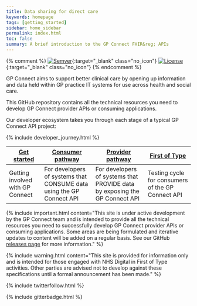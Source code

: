```yaml
---
title: Data sharing for direct care
keywords: homepage
tags: [getting_started]
sidebar: home_sidebar
permalink: index.html
toc: false
summary: A brief introduction to the GP Connect FHIR&reg; APIs
---
```


{% comment %}
[![Semver](http://img.shields.io/badge/semver-2.0.0-yellow.svg)](http://semver.org/spec/v2.0.0.html){:target="_blank" class="no_icon"} [![License](http://img.shields.io/:license-apache2-blue.svg)](http://www.apache.org/licenses/LICENSE-2.0.html){:target="_blank" class="no_icon"} 
{% endcomment %}

GP Connect aims to support better clinical care by opening up information and data held within GP practice IT systems for use across health and social care.

This GitHub repository contains all the technical resources you need to develop GP Connect provider APIs or consuming applications.

Our developer ecosystem takes you through each stage of a typical GP Connect API project:

{% include developer_journey.html %}


| [Get started](overview_engage.html)                      | [Consumer pathway](consumer_pathway.html)                                                     | [Provider pathway](provider_pathway.html)                                                           | [First of Type](overview_first_of_type.html)                                     |
|----------------------------------|----------------------------------------------------------------------|----------------------------------------------------------------------------|---------------------------------------------------|
| Getting involved with GP Connect | For developers of systems that CONSUME data using the GP Connect API | For developers of systems that PROVIDE data by exposing the GP Connect API | Testing cycle for consumers of the GP Connect API |

{% include important.html content="This site is under active development by the GP Connect team and is intended to provide all the technical resources you need to successfully develop GP Connect provider APIs or consuming applications. Some areas are being formulated and iterative updates to content will be added on a regular basis. See our GitHub [releases page](https://github.com/nhsconnect/gpconnect/releases) for more information." %}

{% include warning.html content="This site is provided for information only and is intended for those engaged with NHS Digital in First of Type activities. Other parties are advised not to develop against these specifications until a formal announcement has been made." %}

{% include twitterfollow.html %}

{% include gitterbadge.html %}
